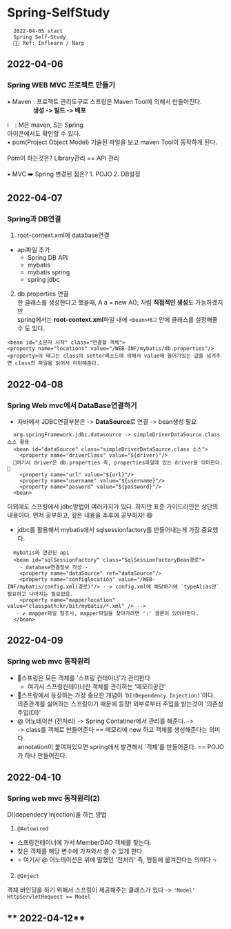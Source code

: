# Spring-SelfStudy
  
   
      2022-04-05 start 
      Spring Self-Study 
      🧑‍🎓 Ref: Inflearn / Narp 
  

## **2022-04-06**
### Spring WEB MVC 프로젝트 만들기

▪️ Maven : 프로젝트 관리도구로 스프링은 Maven Tool에 의해서 만들어진다. <br>
  　　　　  **생성 -> 빌드 -> 배포**
        
        
<img width="14" alt="image" src="https://user-images.githubusercontent.com/100359222/161929783-366a9ca1-f9f8-4afc-ba95-f68ffcb88bd5.png"> : M은 maven, S는 Spring <br> 아이콘에서도 확인할 수 있다. <br>
▪️ pom(Project Object Model) 기술된 파일을 보고 maven Tool이 동작하게 된다. <br> 
<br> Pom이 하는것은? Library관리 == API 관리 <br><br>
▪️ MVC ➡️ Spring 변경된 점은? 1. POJO 2. DB설정

## **2022-04-07**
### Spring과 DB연결
1. root-context.xml에 database연결
- api파일 추가 
  -  Spring DB API 
  -  mybatis
  -  mybatis spring 
  -  spring jdbc
2. db.properties 연결 <br>
한 클래스를 생성한다고 했을때, A a = new A(); 처럼 **직접적인 생성**도 가능하겠지만 <br> spring에서는 **root-context.xml**파일 내에 ```<bean>태그``` 안에 클래스를 설정해줄 수 도 있다. <br>
  ```
  <bean id="소문자 시작" class="연결할 객체"> 
  <property name="locations" value="/WEB-INF/mybatis/db.properties"/>
  <property>의 태그는 class의 setter메소드에 의해서 value에 들어가있는 값을 넘겨주면 class의 파일을 읽어서 리턴해준다.
  ```
  
## **2022-04-08**
### Spring Web mvc에서 DataBase연결하기
- 자바에서 JDBC연결부분은 -> **DataSource**로 연결 -> bean생성 필요 <br>
```
  org.springFramework.jdbc.datasource -> simpleDriverDataSource.class 소스 활용
  <bean id="dataSource" class="simpleDriverDataSource.class 소스">
    <property name="driverClass" value="${driver}"/>
  🌟여기서 driver은 db.properties 즉, properties파일에 있는 driver을 의미한다.🌟
    <property name="url" value="${url}"/>
    <property name="username" value="${username}"/>
    <property name="pasword" value="${password}"/>
  <bean>
```

이외에도 스프링에서 jdbc방법이 여러가지가 있다. 하지만 표준 가이드라인은 상단의 내용이다. 먼저 공부하고, 깊은 내용을 추후에 공부하자! 😄

- jdbc를 활용해서 mybatis에서 sqlsessionfactory를 만들어내는게 가장 중요했다. 
```
  mybatis와 연관된 api
  <bean id="sqlSessionFactory" class="SqlSessionFactoryBean경로">
    - database연결정보 작성 -
    <property name="dataSource" ref="dataSource"/>
    <property name="configlocation" value="/WEB-INF/mybatis/config.xml(경로)"/> --> config.xml에 해당하기에 `typeAlias만` 필요하고 나머지는 필요없음.
    <property name="mapperlocation" value="classpath:kr/bit/mybatis/*.xml" /> -->
   - ✔️ mapper파일 참조시, mapper파일을 찾아가려면 ':' 콜론이 있어야한다.
  </bean>
```

## **2022-04-09**
### Spring web mvc 동작원리
- 🌟스프링은 모든 객체를 '스프링 컨테이너'가 관리한다 
  - 여기서 스프링컨테이너란 객체를 관리하는 '메모리공간'
- 🌟스프링에서 등장하는 가장 중요한 개념이 '`DI(Dependency Injection)`'이다. <br>
    의존관계를 싫어하는 스프링이기 때문에 등장! 외부로부터 주입을 받는것이 '의존성 주입(DI)'
- @ 어노테이션 (전처리) -> Spring Contatiner에서 관리를 해준다. -> <br>
-> class를 객체로 만들어준다 == 메모리에 new 하고 객체를 생성해준다는 의미다. <br>
annotation이 붙여져있으면 spring에서 발견해서 '객체'를 만들어준다. == POJO가 하나 만들어진다.

## **2022-04-10**
### Spring web mvc 동작원리(2) 
DI(dependecy Injection)을 하는 방법
1. `@Autowired`
- 스프링컨테이너에 가서 MemberDAO 객체를 찾는다. 
- 찾은 객체를 해당 변수에 가져와서 쓸 수 있게 한다. 
- ⭐ 여기서 @ 어노테이션은 위에 말했던 '전처리' 즉, 행동에 옮겨진다는 의미다 ⭐
2. `@Inject`

객체 바인딩을 하기 위해서 스프링이 제공해주는 클래스가 있다 -> `'Model'`  <br>
`HttpServletRequest == Model`

## ** 2022-04-12**
###

